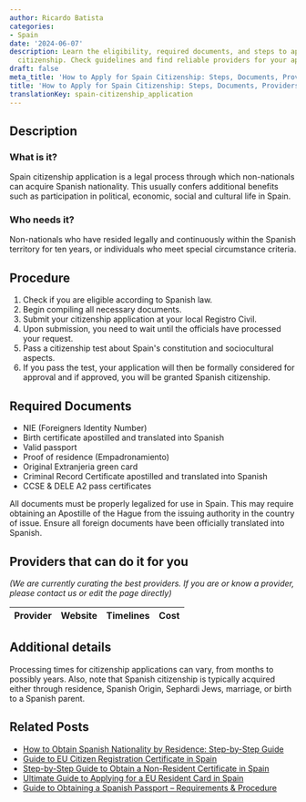 ```yaml
---
author: Ricardo Batista
categories:
- Spain
date: '2024-06-07'
description: Learn the eligibility, required documents, and steps to apply for Spanish
  citizenship. Check guidelines and find reliable providers for your application.
draft: false
meta_title: 'How to Apply for Spain Citizenship: Steps, Documents, Providers'
title: 'How to Apply for Spain Citizenship: Steps, Documents, Providers'
translationKey: spain-citizenship_application
---
```


## Description
### What is it?
Spain citizenship application is a legal process through which non-nationals can acquire Spanish nationality. This usually confers additional benefits such as participation in political, economic, social and cultural life in Spain.
### Who needs it?
Non-nationals who have resided legally and continuously within the Spanish territory for ten years, or individuals who meet special circumstance criteria.

## Procedure
1. Check if you are eligible according to Spanish law.
2. Begin compiling all necessary documents.
3. Submit your citizenship application at your local Registro Civil.
4. Upon submission, you need to wait until the officials have processed your request.
5. Pass a citizenship test about Spain's constitution and sociocultural aspects.
6. If you pass the test, your application will then be formally considered for approval and if approved, you will be granted Spanish citizenship.

## Required Documents
- NIE (Foreigners Identity Number)
- Birth certificate apostilled and translated into Spanish
- Valid passport
- Proof of residence (Empadronamiento)
- Original Extranjeria green card
- Criminal Record Certificate apostilled and translated into Spanish
- CCSE & DELE A2 pass certificates

All documents must be properly legalized for use in Spain. This may require obtaining an Apostille of the Hague from the issuing authority in the country of issue. Ensure all foreign documents have been officially translated into Spanish.

## Providers that can do it for you

_(We are currently curating the best providers. If you are or know a provider, please contact us or edit the page directly)_

| Provider        |     Website     |     Timelines    |       Cost      |
| --------------- | --------------- |  :-------------: | :-------------: |

## Additional details
Processing times for citizenship applications can vary, from months to possibly years. Also, note that Spanish citizenship is typically acquired either through residence, Spanish Origin, Sephardi Jews, marriage, or birth to a Spanish parent.


## Related Posts

- [How to Obtain Spanish Nationality by Residence: Step-by-Step Guide](https://tramitit.com/guides/spain/spanish_nationality_by_residence/)
- [Guide to EU Citizen Registration Certificate in Spain](https://tramitit.com/guides/spain/certificate_of_registration_of_eu_citizen/)
- [Step-by-Step Guide to Obtain a Non-Resident Certificate in Spain](https://tramitit.com/guides/spain/non-resident_certificate/)
- [Ultimate Guide to Applying for a EU Resident Card in Spain](https://tramitit.com/guides/spain/eu_resident_card_application/)
- [Guide to Obtaining a Spanish Passport – Requirements & Procedure](https://tramitit.com/guides/spain/passport_application/)